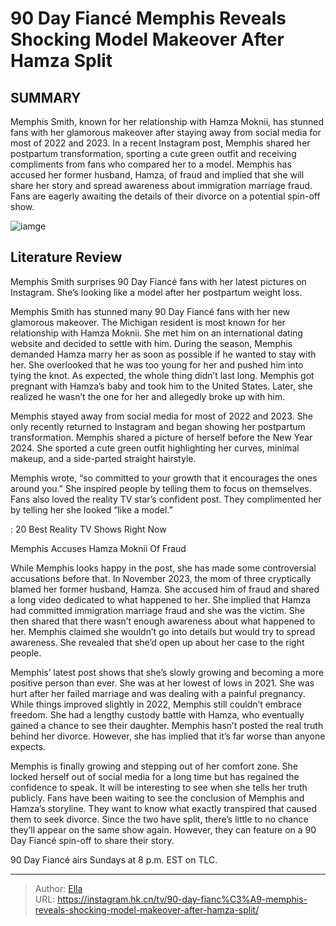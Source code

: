 # ​​90 Day Fiancé Memphis Reveals Shocking Model Makeover After Hamza Split


## SUMMARY 



  Memphis Smith, known for her relationship with Hamza Moknii, has stunned fans with her glamorous makeover after staying away from social media for most of 2022 and 2023.   In a recent Instagram post, Memphis shared her postpartum transformation, sporting a cute green outfit and receiving compliments from fans who compared her to a model.   Memphis has accused her former husband, Hamza, of fraud and implied that she will share her story and spread awareness about immigration marriage fraud. Fans are eagerly awaiting the details of their divorce on a potential spin-off show.  

![iamge](https://static1.srcdn.com/wordpress/wp-content/uploads/2023/11/90-day-fianc-star-memphis-smith-cryptically-accuses-hamza-moknii-of-fraud.jpg)

## Literature Review
Memphis Smith surprises 90 Day Fiancé fans with her latest pictures on Instagram. She’s looking like a model after her postpartum weight loss.




Memphis Smith has stunned many 90 Day Fiancé fans with her new glamorous makeover. The Michigan resident is most known for her relationship with Hamza Moknii. She met him on an international dating website and decided to settle with him. During the season, Memphis demanded Hamza marry her as soon as possible if he wanted to stay with her. She overlooked that he was too young for her and pushed him into tying the knot. As expected, the whole thing didn’t last long. Memphis got pregnant with Hamza’s baby and took him to the United States. Later, she realized he wasn’t the one for her and allegedly broke up with him.




Memphis stayed away from social media for most of 2022 and 2023. She only recently returned to Instagram and began showing her postpartum transformation. Memphis shared a picture of herself before the New Year 2024. She sported a cute green outfit highlighting her curves, minimal makeup, and a side-parted straight hairstyle.


 

Memphis wrote, “so committed to your growth that it encourages the ones around you.” She inspired people by telling them to focus on themselves. Fans also loved the reality TV star’s confident post. They complimented her by telling her she looked “like a model.”

 : 20 Best Reality TV Shows Right Now


 Memphis Accuses Hamza Moknii Of Fraud 
          




While Memphis looks happy in the post, she has made some controversial accusations before that. In November 2023, the mom of three cryptically blamed her former husband, Hamza. She accused him of fraud and shared a long video dedicated to what happened to her. She implied that Hamza had committed immigration marriage fraud and she was the victim. She then shared that there wasn’t enough awareness about what happened to her. Memphis claimed she wouldn’t go into details but would try to spread awareness. She revealed that she’d open up about her case to the right people.

Memphis’ latest post shows that she’s slowly growing and becoming a more positive person than ever. She was at her lowest of lows in 2021. She was hurt after her failed marriage and was dealing with a painful pregnancy. While things improved slightly in 2022, Memphis still couldn’t embrace freedom. She had a lengthy custody battle with Hamza, who eventually gained a chance to see their daughter. Memphis hasn’t posted the real truth behind her divorce. However, she has implied that it’s far worse than anyone expects.




Memphis is finally growing and stepping out of her comfort zone. She locked herself out of social media for a long time but has regained the confidence to speak. It will be interesting to see when she tells her truth publicly. Fans have been waiting to see the conclusion of Memphis and Hamza’s storyline. They want to know what exactly transpired that caused them to seek divorce. Since the two have split, there’s little to no chance they’ll appear on the same show again. However, they can feature on a 90 Day Fiancé spin-off to share their story.



90 Day Fiancé airs Sundays at 8 p.m. EST on TLC.






---

> Author: [Ella](https://instagram.hk.cn/)  
> URL: https://instagram.hk.cn/tv/90-day-fianc%C3%A9-memphis-reveals-shocking-model-makeover-after-hamza-split/  

